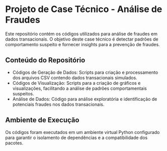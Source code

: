 # Projeto de Case Técnico - Análise de Fraudes

Este repositório contém os códigos utilizados para análise de fraudes em dados transacionais. O objetivo deste case técnico é detectar padrões de comportamento suspeito e fornecer insights para a prevenção de fraudes.

## Conteúdo do Repositório

- Códigos de Geração de Dados: Scripts para criação e processamento dos arquivos CSV contendo dados transacionais simulados.
- Códigos de Visualização: Scripts para a criação de gráficos e visualizações, facilitando a análise de padrões comportamentais suspeitos.
- Análise de Dados: Código para análise exploratória e identificação de potenciais fraudes nos dados transacionais.

## Ambiente de Execução
Os códigos foram executados em um ambiente virtual Python configurado para garantir o isolamento de dependências e a compatibilidade dos pacotes.

